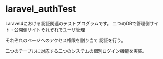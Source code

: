 laravel_authTest
================
Laravel4における認証関連のテストプログラムです。
二つのDBで管理側サイト・公開側サイトそれぞれでユーザ管理

それぞれのページへのアクセス権限を割り当て
認証を行う。

二つのテーブルに対応する二つのシステムの個別ログイン機能を実装。
